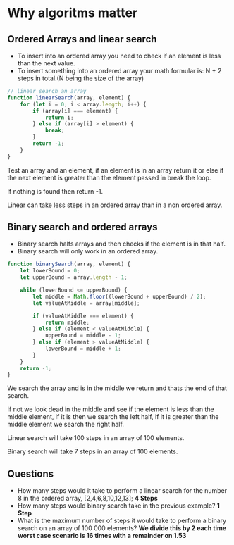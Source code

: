 # Why algoritms matter

## Ordered Arrays and linear search

- To insert into an ordered array you need to check if an element is less than the next value.
- To insert something into an ordered array your math formular is: N + 2 steps in total.(N being the size of the array)

```javascript
// linear search an array
function linearSearch(array, element) {
	for (let i = 0; i < array.length; i++) {
		if (array[i] === element) {
			return i;
		} else if (array[i] > element) {
			break;
		}
		return -1;
	}
}
```

Test an array and an element, if an element is in an array return it or else if the next element is greater than the element passed in break the loop.

If nothing is found then return -1.

Linear can take less steps in an ordered array than in a non ordered array.

## Binary search and ordered arrays

- Binary search halfs arrays and then checks if the element is in that half.
- Binary search will only work in an ordered array.

```javascript
function binarySearch(array, element) {
	let lowerBound = 0;
	let upperBound = array.length - 1;

	while (lowerBound <= upperBound) {
		let middle = Math.floor((lowerBound + upperBound) / 2);
		let valueAtMiddle = array[middle];

		if (valueAtMiddle === element) {
			return middle;
		} else if (element < valueAtMiddle) {
			upperBound = middle - 1;
		} else if (element > valueAtMiddle) {
			lowerBound = middle + 1;
		}
	}
	return -1;
}
```

We search the array and is in the middle we return and thats the end of that search.

If not we look dead in the middle and see if the element is less than the middle element, if it is then we search the left half, if it is greater than the middle element we search the right half.

Linear search will take 100 steps in an array of 100 elements.

Binary search will take 7 steps in an array of 100 elements.

## Questions

- How many steps would it take to perform a linear search for the number 8 in the ordered array, [2,4,6,8,10,12,13]; **4 Steps**
- How many steps would binary search take in the previous example? **1 Step**
- What is the maximum number of steps it would take to perform a binary search on an array of 100 000 elements? **We divide this by 2 each time worst case scenario is 16 times with a remainder on 1.53**
